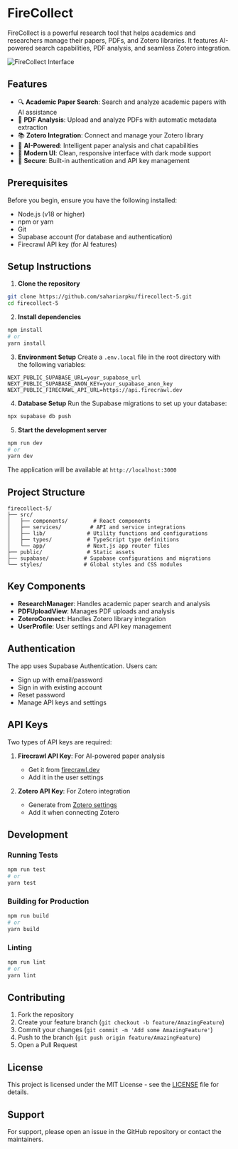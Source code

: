 # FireCollect

FireCollect is a powerful research tool that helps academics and researchers manage their papers, PDFs, and Zotero libraries. It features AI-powered search capabilities, PDF analysis, and seamless Zotero integration.

![FireCollect Interface](./public/firecollect-interface.png)

## Features

- 🔍 **Academic Paper Search**: Search and analyze academic papers with AI assistance
- 📄 **PDF Analysis**: Upload and analyze PDFs with automatic metadata extraction
- 📚 **Zotero Integration**: Connect and manage your Zotero library
- 🤖 **AI-Powered**: Intelligent paper analysis and chat capabilities
- 📱 **Modern UI**: Clean, responsive interface with dark mode support
- 🔐 **Secure**: Built-in authentication and API key management

## Prerequisites

Before you begin, ensure you have the following installed:
- Node.js (v18 or higher)
- npm or yarn
- Git
- Supabase account (for database and authentication)
- Firecrawl API key (for AI features)

## Setup Instructions

1. **Clone the repository**
```bash
git clone https://github.com/sahariarpku/firecollect-5.git
cd firecollect-5
```

2. **Install dependencies**
```bash
npm install
# or
yarn install
```

3. **Environment Setup**
Create a `.env.local` file in the root directory with the following variables:
```env
NEXT_PUBLIC_SUPABASE_URL=your_supabase_url
NEXT_PUBLIC_SUPABASE_ANON_KEY=your_supabase_anon_key
NEXT_PUBLIC_FIRECRAWL_API_URL=https://api.firecrawl.dev
```

4. **Database Setup**
Run the Supabase migrations to set up your database:
```bash
npx supabase db push
```

5. **Start the development server**
```bash
npm run dev
# or
yarn dev
```

The application will be available at `http://localhost:3000`

## Project Structure

```
firecollect-5/
├── src/
│   ├── components/        # React components
│   ├── services/         # API and service integrations
│   ├── lib/             # Utility functions and configurations
│   ├── types/           # TypeScript type definitions
│   └── app/             # Next.js app router files
├── public/              # Static assets
├── supabase/           # Supabase configurations and migrations
└── styles/             # Global styles and CSS modules
```

## Key Components

- **ResearchManager**: Handles academic paper search and analysis
- **PDFUploadView**: Manages PDF uploads and analysis
- **ZoteroConnect**: Handles Zotero library integration
- **UserProfile**: User settings and API key management

## Authentication

The app uses Supabase Authentication. Users can:
- Sign up with email/password
- Sign in with existing account
- Reset password
- Manage API keys and settings

## API Keys

Two types of API keys are required:
1. **Firecrawl API Key**: For AI-powered paper analysis
   - Get it from [firecrawl.dev](https://firecrawl.dev)
   - Add it in the user settings

2. **Zotero API Key**: For Zotero integration
   - Generate from [Zotero settings](https://www.zotero.org/settings/keys)
   - Add it when connecting Zotero

## Development

### Running Tests
```bash
npm run test
# or
yarn test
```

### Building for Production
```bash
npm run build
# or
yarn build
```

### Linting
```bash
npm run lint
# or
yarn lint
```

## Contributing

1. Fork the repository
2. Create your feature branch (`git checkout -b feature/AmazingFeature`)
3. Commit your changes (`git commit -m 'Add some AmazingFeature'`)
4. Push to the branch (`git push origin feature/AmazingFeature`)
5. Open a Pull Request

## License

This project is licensed under the MIT License - see the [LICENSE](LICENSE) file for details.

## Support

For support, please open an issue in the GitHub repository or contact the maintainers.
